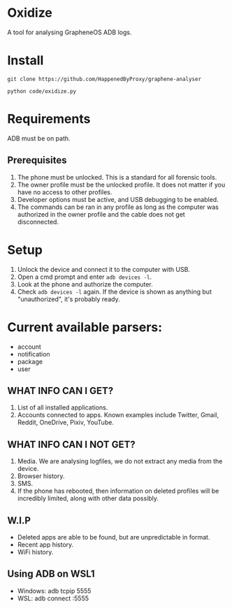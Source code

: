 # Oxidize
A tool for analysing GrapheneOS ADB logs.

# Install
`git clone https://github.com/HappenedByProxy/graphene-analyser`

`python code/oxidize.py`

# Requirements
ADB must be on path.

## Prerequisites
1. The phone must be unlocked. This is a standard for all forensic tools.
2. The owner profile must be the unlocked profile. It does not matter if you have no access to other profiles.
3. Developer options must be active, and USB debugging to be enabled. 
4. The commands can be ran in any profile as long as the computer was authorized in the owner profile and the cable does not get disconnected.

# Setup
1. Unlock the device and connect it to the computer with USB.
2. Open a cmd prompt and enter `adb devices -l`.
3. Look at the phone and authorize the computer.
4. Check `adb devices -l` again. If the device is shown as anything but "unauthorized", it's probably ready.

# Current available parsers:
- account
- notification
- package
- user

## WHAT INFO CAN I GET?
1. List of all installed applications.
2. Accounts connected to apps. Known examples include Twitter, Gmail, Reddit, OneDrive, Pixiv, YouTube.

## WHAT INFO CAN I NOT GET?
1. Media. We are analysing logfiles, we do not extract any media from the device.
2. Browser history.
3. SMS.
4. If the phone has rebooted, then information on deleted profiles will be incredibly limited, along with other data possibly.

## W.I.P
* Deleted apps are able to be found, but are unpredictable in format.
* Recent app history.
* WiFi history.

## Using ADB on WSL1
* Windows: adb tcpip 5555
* WSL: adb connect <phone ip>:5555